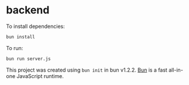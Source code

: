 # backend

To install dependencies:

```bash
bun install
```

To run:

```bash
bun run server.js
```

This project was created using `bun init` in bun v1.2.2. [Bun](https://bun.sh) is a fast all-in-one JavaScript runtime.
